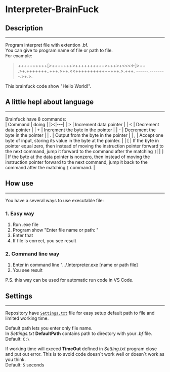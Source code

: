 # Interpreter-BrainFuck
## Description 
---
Program interpret file with extention .bf.  
You can give to program name of file or path to file.  
For example: 

> ++++++++++[>+++++++>++++++++++>+++>+<<<<-]>++
> .>+.+++++++..+++.>++.<<+++++++++++++++.>.+++.
> ------.--------.>+.>.  

This brainfuck code show "Hello World!".

## A little hepl about language
---
Brainfuck have 8 commands:  
| Command | doing |
|:-:|---|
| \> | Increment data pointer |
| < | Decrement data pointer  |
| + | Increment the byte in the pointer |
| - | Decrement the byte in the pointer |
| . | Output from the byte in the pointer |
| , | Accept one byte of input, storing its value in the byte at the pointer. |
| [ | If the byte in pointer equal zero, then instead of moving the instruction pointer forward to the next command, jump it forward to the command after the matching `]`|
| ] | If the byte at the data pointer is nonzero, then instead of moving the instruction pointer forward to the next command, jump it back to the command after the matching `[` command. |
## How use
---
You have a several ways to use executable file:  
### 1. Easy way
1. Run .exe file  
2. Program show "Enter file name or path: "
3. Enter that
4. If file is correct, you see result

### 2. Command line way
1. Enter in command line "...\Interpreter.exe [name or path file]
2. You see result  
   
P.S. this way can be used for automatic run code in VS Code.

## Settings
---
Repository have [`Settings.txt`](./Settings.txt) file for easy setup default path to file and limited working time. 


Default path lets you enter only file name.  
In *Settings.txt* **DefaultPath** contains path to directory with your *.bf* file.  
Default: `C:\`

If working time will exceed **TimeOut** defined in *Setting.txt* program close and put out error. This is to avoid code doesn\`t work well or doesn\`t work as you think.  
Default: `5` seconds